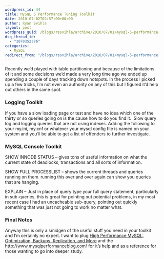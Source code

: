 ```yaml
---
wordpress_id: 44
title: MySQL 5 Performance Tuning Toolkit
date: 2010-07-02T02:57:00+00:00
author: Ryan Svihla
layout: post
wordpress_guid: /blogs/rssvihla/archive/2010/07/01/mysql-5-performance-tuning-toolkit.aspx
dsq_thread_id:
  - "1070352376"
categories:
  - MySQL
redirect_from: "/blogs/rssvihla/archive/2010/07/01/mysql-5-performance-tuning-toolkit.aspx/"
---
```

Recently we’d played with table partitioning and because of the limitations of it and some decisions we’d made a very long time ago we ended up spending a couple of days tracking down hotspots. In the process I picked up a few tricks, I’m not even an authority on any of this but I figured it’d help out others in the same spot.

### Logging Toolkit

If you have a slow loading page or test and have no idea which one of the thirty or so queries going on is the cause how to do you find it.&#160; Slow query log and logging queries that are not using indexes. Adding the following to your my.ini, my.cnf or whatever your mysql config file is named on your system and you’ll be able to get a list of offenders to further investigate.

### MySQL Console Toolkit

SHOW INNODB STATUS – gives tons of useful information on what the current state of deadlocks, transactions and all sorts of information.

SHOW FULL PROCESSLIST – shows the current threads and queries running on them. running this over and over again can show you queries that are hanging.

EXPLAIN <QUERY>– Just in place of query type your full query statement, particularly in sub-queries, this is great for pointing out potential problems, in my most recent case I had an uncacheable sub-query, pointing out quickly something that was just not going to work no matter what. 

### 

### Final Notes

Anyway this is only a smidgen of the useful stuff you need in your toolkit and I’m certainly no expert. I want to plug [High Performance MySQL: Optimization, Backups, Replication, and More](http://www.amazon.com/gp/product/0596101716/ref=s9_simh_gw_p14_i1?pf_rd_m=ATVPDKIKX0DER&pf_rd_s=center-http://www.amazon.com/High-Performance-MySQL-Optimization-Replication/dp/0596101716/ref=pd_sim_b_1) and the <http://www.mysqlperformanceblog.com/> for it’s help and as a reference for those wanting to go into deeper study.